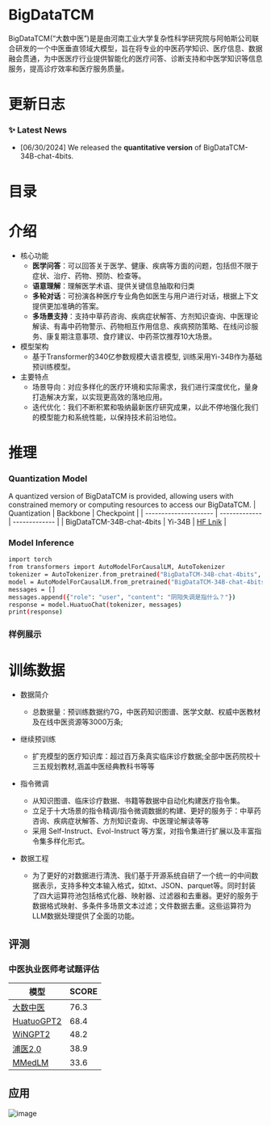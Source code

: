 # BigDataTCM
BigDataTCM(“大数中医”)是是由河南工业大学复杂性科学研究院与阿帕斯公司联合研发的一个中医垂直领域大模型，旨在将专业的中医药学知识、医疗信息、数据融会贯通，为中医医疗行业提供智能化的医疗问答、诊断支持和中医学知识等信息服务，提高诊疗效率和医疗服务质量。
# 更新日志
### ✨ Latest News
- [06/30/2024] We released the **quantitative version** of BigDataTCM-34B-chat-4bits.

# 目录
# 介绍
- 核心功能
  - **医学问答**：可以回答关于医学、健康、疾病等方面的问题，包括但不限于症状、治疗、药物、预防、检查等。
  - **语意理解**：理解医学术语、提供关键信息抽取和归类
  - **多轮对话**：可扮演各种医疗专业角色如医生与用户进行对话，根据上下文提供更加准确的答案。
  - **多场景支持**：支持中草药咨询、疾病症状解答、方剂知识查询、中医理论解读、有毒中药物警示、药物相互作用信息、疾病预防策略、在线问诊服务、康复期注意事项、食疗建议、中药茶饮推荐10大场景。
- 模型架构
  - 基于Transformer的340亿参数规模大语言模型, 训练采用Yi-34B作为基础预训练模型。
- 主要特点
  - 场景导向：对应多样化的医疗环境和实际需求，我们进行深度优化，量身打造解决方案，以实现更高效的落地应用。
  - 迭代优化：我们不断积累和吸纳最新医疗研究成果，以此不停地强化我们的模型能力和系统性能，以保持技术前沿地位。
# 推理
### Quantization Model

A quantized version of BigDataTCM is provided, allowing users with constrained memory or computing resources to access our BigDataTCM.
| Quantization          | Backbone      | Checkpoint |
| --------------------- | ------------- | ------------- |
| BigDataTCM-34B-chat-4bits        | Yi-34B        |  [HF Lnik](https://huggingface.co/BigDataTCM/BigDataTCM-34B-chat-4bits) |

### Model Inference

```bash
import torch
from transformers import AutoModelForCausalLM, AutoTokenizer
tokenizer = AutoTokenizer.from_pretrained("BigDataTCM-34B-chat-4bits", use_fast=True, trust_remote_code=True)
model = AutoModelForCausalLM.from_pretrained("BigDataTCM-34B-chat-4bits", device_map="auto", torch_dtype=torch.bfloat16, trust_remote_code=True)
messages = []
messages.append({"role": "user", "content": "阴阳失调是指什么？"})
response = model.HuatuoChat(tokenizer, messages)
print(response)
```
### 样例展示
# 训练数据
- 数据简介
  - <summary>总数据量：预训练数据约7G，中医药知识图谱、医学文献、权威中医教材及在线中医资源等3000万条;</summary>

- 继续预训练
  - 扩充模型的医疗知识库：超过百万条真实临床诊疗数据;全部中医药院校十三五规划教材,涵盖中医经典教科书等等

- 指令微调
  - 从知识图谱、临床诊疗数据、书籍等数据中自动化构建医疗指令集。
  - 立足于十大场景的指令精调/指令微调数据的构建、更好的服务于：中草药咨询、疾病症状解答、方剂知识查询、中医理论解读等等
  - 采用 Self-Instruct、Evol-Instruct 等方案，对指令集进行扩展以及丰富指令集多样化形式。

- 数据工程
  - 为了更好的对数据进行清洗、我们基于开源系统自研了一个统一的中间数据表示，支持多种文本输入格式，如txt、JSON、parquet等。同时封装了四大运算符池包括格式化器、映射器、过滤器和去重器。更好的服务于数据格式映射、多条件多场景文本过滤；文件数据去重。这些运算符为LLM数据处理提供了全面的功能。

## 评测

### 中医执业医师考试题评估

|                                                               模型                               | SCORE     |
| -------------------------------------------------------------------------------------------- | -------- | 
| [大数中医](https://huggingface.co/BigDataTCM/BigDataTCM-34B-chat-4bits)                      |    76.3  | 
| [HuatuoGPT2](https://huggingface.co/FreedomIntelligence/HuatuoGPT2-34B)        | 68.4     |
| [WiNGPT2](https://huggingface.co/winninghealth/WiNGPT2-14B-Chat) | 48.2     |
| [浦医2.0](https://huggingface.co/OpenMEDLab/PULSE-20bv5)               | 38.9     |
| [MMedLM](https://huggingface.co/Henrychur/MMed-Llama-3-8B)               | 33.6     |


## 应用

![image](https://github.com/HAUT-CS/BigDataTCM/assets/171322113/c0c7c4ea-f2da-42e9-af9f-80052c445362)





